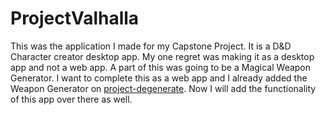 # ProjectValhalla

This was the application I made for my Capstone Project. It is a D&D Character creator desktop app. My one regret was making it as a desktop app and not a web app. A part of this was going to be a Magical Weapon Generator. I want to complete this as a web app and I already added the Weapon Generator on [project-degenerate](https://github.com/VictorMatthews/project-degenerate). Now I will add the functionality of this app over there as well. 